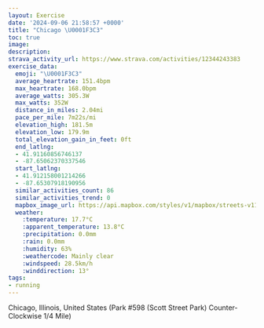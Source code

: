 ```yaml
---
layout: Exercise
date: '2024-09-06 21:58:57 +0000'
title: "Chicago \U0001F3C3"
toc: true
image:
description:
strava_activity_url: https://www.strava.com/activities/12344243383
exercise_data:
  emoji: "\U0001F3C3"
  average_heartrate: 151.4bpm
  max_heartrate: 168.0bpm
  average_watts: 305.3W
  max_watts: 352W
  distance_in_miles: 2.04mi
  pace_per_mile: 7m22s/mi
  elevation_high: 181.5m
  elevation_low: 179.9m
  total_elevation_gain_in_feet: 0ft
  end_latlng:
  - 41.91160856746137
  - -87.65062370337546
  start_latlng:
  - 41.912158001214266
  - -87.65307918190956
  similar_activities_count: 86
  similar_activities_trend: 0
  mapbox_image_url: https://api.mapbox.com/styles/v1/mapbox/streets-v11/static/path-5+787af2-1.0(e%7Bx~F%60l~uOCwACYIU%40OVg%40r%40%7B%40r%40iAJgA%3FiBLI%40EE_ABU%40aB%3FcHCq%40%40u%40Ak%40%40i%40EwC%40_CGkA%5EDNQHEX%40z%40CP%40HDDNGzCB%7CAFLNRJHRDxAGVIRYDQBc%40EcBBc%40Gc%40IMOO%5BIMAgADKDQLGLEPC%5C%3F%60C%40j%40DNNRVJrA%40REJGRWH%5BAw%40BaAAm%40Ia%40OYSKMAy%40%40WAODKHQb%40Eb%40C~%40%40nAFf%40PVJDdAFh%40CNGLONc%40BO%3F%5BEoA%40q%40Ga%40SYSI%5BAeABQDMNGLG%60%40Cr%40B%60B%40%60%40HTPRPH%7CACHCVSPY%40SAgBAeAEQQ%5DIKOE%7DAAQE%5BA%5BG%5DAw%40BSBKDELAXFx%40%40fAFfAEfGFxEDh%40%3FfJ),pin-s-s+e5b22e(-87.65137,41.91171),pin-s-f+89ae00(-87.64921999999997,41.91082999999999)/auto/800x800?access_token=pk.eyJ1Ijoiam9zaGJlY2ttYW4iLCJhIjoiY205eWR2aDd1MWZ6djJrbXc4a3M0bWZleiJ9.XiG9OWkNcZk2QzjJbxLB4A
  weather:
    :temperature: 17.7°C
    :apparent_temperature: 13.8°C
    :precipitation: 0.0mm
    :rain: 0.0mm
    :humidity: 63%
    :weathercode: Mainly clear
    :windspeed: 28.5km/h
    :winddirection: 13°
tags:
- running
---
```

Chicago, Illinois, United States (Park #598 (Scott Street Park) Counter-Clockwise 1/4 Mile)
